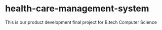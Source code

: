 # health-care-management-system
This is our product development final project for B.tech Computer Science
